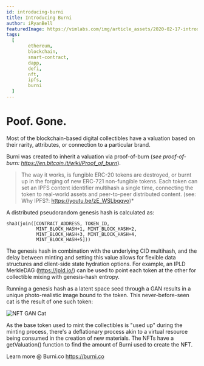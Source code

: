 ```yaml
---
id: introducing-burni
title: Introducing Burni
author: iRyanBell
featuredImage: https://vimlabs.com/img/article_assets/2020-02-17-introducing-burni-featured.jpg
tags:
  [
		ethereum,
		blockchain,
		smart-contract,
		dapp,
		defi,
		nft,
		ipfs,
		burni
  ]
---
```


# Poof. Gone.

Most of the blockchain-based digital collectibles have a valuation based on their rarity, attributes, or connection to a particular brand.

Burni was created to inherit a valuation via proof-of-burn (_see proof-of-burn: https://en.bitcoin.it/wiki/Proof_of_burn_).

> The way it works, is fungible ERC-20 tokens are destroyed, or burnt up in the forging of new ERC-721 non-fungible tokens. Each token can set an IPFS content identifier multihash a single time, connecting the token to real-world assets and peer-to-peer distributed content. (see: Why IPFS?: https://youtu.be/zE_WSLbqqvo)\*

A distributed pseudorandom genesis hash is calculated as:

```
sha3(join([CONTRACT_ADDRESS, TOKEN_ID,
           MINT_BLOCK_HASH+1, MINT_BLOCK_HASH+2,
           MINT_BLOCK_HASH+3, MINT_BLOCK_HASH+4,
           MINT_BLOCK_HASH+5]))
```

The genesis hash in combination with the underlying CID multihash, and the delay between minting and setting this value allows for flexible data structures and client-side state hydration options. For example, an IPLD MerkleDAG (https://ipld.io/) can be used to point each token at the other for collectible mixing with genesis-hash entropy.

Running a genesis hash as a latent space seed through a GAN results in a unique photo-realistic image bound to the token. This never-before-seen cat is the result of one such token:

![NFT GAN Cat](https://vimlabs.com/img/article_assets/2020-02-17-introducing-burni-gan-cat.png)

As the base token used to mint the collectibles is "used up" during the minting process, there's a deflationary process akin to a virtual resource being consumed in the creation of new materials. The NFTs have a getValuation() function to find the amount of Burni used to create the NFT.

Learn more @ Burni.co
https://burni.co
